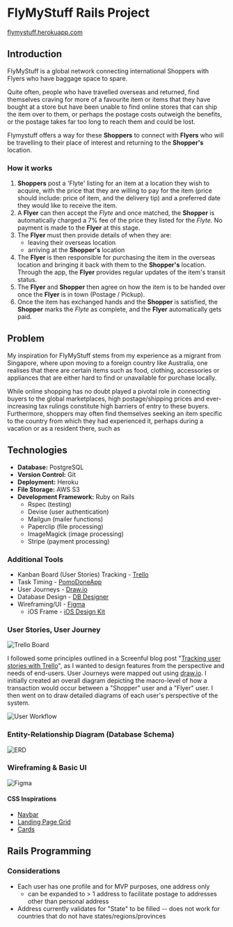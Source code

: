 # FlyMyStuff Rails Project
[flymystuff.herokuapp.com](flymystuff.herokuapp.com)
## Introduction
FlyMyStuff is a global network connecting international Shoppers with Flyers who have baggage space to spare.

Quite often, people who have travelled overseas and returned, find themselves craving for more of a favourite item or items that they have bought at a store but have been unable to find online stores that can ship the item over to them, or perhaps the postage costs outweigh the benefits, or the postage takes far too long to reach them and could be lost. 

Flymystuff offers a way for these **Shoppers** to connect with **Flyers** who will be travelling to their place of interest and returning to the **Shopper's** location. 

### How it works
1. **Shoppers** post a 'Flyte' listing for an item at a location they wish to acquire, with the price that they are willing to pay for the item (price should include: price of item, and the delivery tip) and a preferred date they would like to receive the item.
2. A **Flyer** can then accept the *Flyte* and once matched, the **Shopper** is automatically charged a 7% fee of the price they listed for the *Flyte*. No payment is made to the **Flyer** at this stage.
3. The **Flyer** must then provide details of when they are:
    * leaving their overseas location
    * arriving at the **Shopper's** location
3. The **Flyer** is then responsible for purchasing the item in the overseas location and bringing it back with them to the **Shopper's** location. Through the app, the **Flyer** provides regular updates of the item's transit status.
4. The **Flyer** and **Shopper** then agree on how the item is to be handed over once the **Flyer** is in town (Postage / Pickup).
5. Once the item has exchanged hands and the **Shopper** is satisfied, the **Shopper** marks the *Flyte* as complete, and the **Flyer** automatically gets paid.

## Problem
My inspiration for FlyMyStuff stems from my experience as a migrant from Singapore, where upon moving to a foreign country like Australia, one realises that there are certain items such as food, clothing, accessories or appliances that are either hard to find or unavailable for purchase locally. 

While online shopping has no doubt played a pivotal role in connecting buyers to the global marketplaces, high postage/shipping prices and ever-increasing tax rulings constitute high barriers of entry to these buyers. Furthermore, shoppers may often find themselves seeking an item specific to the country from which they had experienced it, perhaps during a vacation or as a resident there, such as

## Technologies
* **Database:** PostgreSQL
* **Version Control:** Git
* **Deployment:** Heroku
* **File Storage:** AWS S3
* **Development Framework:** Ruby on Rails
    * Rspec (testing)
    * Devise (user authentication)
    * Mailgun (mailer functions)
    * Paperclip (file processing)
    * ImageMagick (image processing)
    * Stripe (payment processing)
### Additional Tools
* Kanban Board (User Stories) Tracking - [Trello](https://trello.com/) 
* Task Timing - [PomoDoneApp](pomodoneapp.com)
* User Journeys - [Draw.io](https://www.draw.io)
* Database Design - [DB Designer](dbdesigner.net)
* Wireframing/UI - [Figma](figma.com)
    * iOS Frame - [iOS Design Kit](https://iosdesignkit.io/ios-11-gui/)
### User Stories, User Journey
![Trello Board](docs/img/Trello.png)

I followed some principles outlined in a Screenful blog post "[Tracking user stories with Trello](https://screenful.com/blog/tracking-user-stories-with-trello)", as I wanted to design features from the perspective and needs of end-users.
User Journeys were mapped out using [draw.io](https://www.draw.io). I initially created an overall diagram depicting the macro-level of how a transaction would occur between a "Shopper" user and a "Flyer" user.
I then went on to draw detailed diagrams of each user's perspective of the system.

![User Workflow](docs/img/user_workflow.png)

### Entity-Relationship Diagram (Database Schema)
![ERD](docs/img/erd.png)

### Wireframing & Basic UI
![Figma](docs/img/figma.png)
#### CSS Inspirations
* [Navbar](https://codepen.io/matthew-tanner/pen/rvOxEB)
* [Landing Page Grid](https://codepen.io/zayncollege/pen/rpWrpP)
* [Cards](https://codepen.io/cssgirl/pen/NGKgrM)

## Rails Programming
### Considerations
* Each user has one profile and for MVP purposes, one address only
    * can be expanded to > 1 address to facilitate postage to addresses other than personal address
* Address currently validates for "State" to be filled -- does not work for countries that do not have states/regions/provinces

